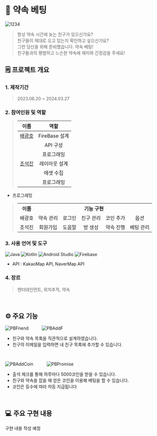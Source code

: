 # 📱 약속 베팅
![1234](https://github.com/cho-stone/Promise-bet/assets/74195857/03cd2e3a-390b-4ea1-a8f9-cbe3070d3043)
> 항상 약속 시간에 늦는 친구가 있으신가요?  
> 친구들이 제대로 오고 있는지 확인하고 싶으신가요?  
> 그런 당신을 위해 준비했습니다. 약속 베팅!  
> 친구들과의 평범하고 느슨한 약속에 재미와 긴장감을 주세요!  
## 🗒 프로젝트 개요
### 1. 제작기간
> 2023.06.20 ~ 2024.03.27
### 2. 참여인원 및 역할
> |이름|역할|
> |:------:|:---:|
> |[배광호](https://github.com/kangho1117)|FireBase 설계|
> | |API 구성|
> | |프로그래밍|
> |[조석진](https://github.com/cho-stone)|레이아웃 설계|
> | |에셋 수집|
> | |프로그래밍|
* 프로그래밍
> <table>
>  <tr>
>    <th align="center">이름</th>
>    <th colspan="5" align="center">기능 구현</th>
>  </tr>
>  <tr>
>    <td align="center">배광호</td>
>    <td align="center">약속 관리</td>
>    <td align="center">로그인</td>
>    <td align="center">친구 관리</td>
>    <td align="center">코인 추가</td>
>    <td align="center">옵션</td>
>  </tr>
>  <tr>
>    <td align="center">조석진</td>
>    <td align="center">회원가입</td>
>    <td align="center">도움말</td>
>    <td align="center">방 생성</td>
>    <td align="center">약속 진행</td>
>    <td align="center">베팅 관리</td>
>  </tr>
> </table>

### 3. 사용 언어 및 도구
![Java](https://img.shields.io/badge/java-%23ED8B00.svg?style=for-the-badge&logo=openjdk&logoColor=white) ![Kotlin](https://img.shields.io/badge/kotlin-%237F52FF.svg?style=for-the-badge&logo=kotlin&logoColor=white) ![Android Studio](https://img.shields.io/badge/android%20studio-346ac1?style=for-the-badge&logo=android%20studio&logoColor=white) ![Firebase](https://img.shields.io/badge/firebase-a08021?style=for-the-badge&logo=firebase&logoColor=ffcd34)  
* API : KakaoMap API, NaverMap API
### 4. 장르
> 엔터테인먼트, 위치추적, 약속
<br>

## ⚙ 주요 기능
![PBFriend](https://github.com/cho-stone/Promise-bet/assets/74195857/b2446858-d10f-498c-90c7-6d06a3704f26) &nbsp; &nbsp; &nbsp; &nbsp; &nbsp; ![PBAddF](https://github.com/cho-stone/Promise-bet/assets/74195857/73a505f6-2498-4f3f-a5be-cc89e5aaf9f5)  
* 친구와 약속 목록을 직관적으로 설계하였습니다.
* 친구의 이메일을 입력하면 내 친구 목록에 추가할 수 있습니다.
<br>

![PBAddCoin](https://github.com/cho-stone/Promise-bet/assets/74195857/3f1ef552-1611-4c7b-9af3-7e82470809ac) &nbsp; &nbsp; &nbsp; &nbsp; &nbsp; ![PBPromise](https://github.com/cho-stone/Promise-bet/assets/74195857/33e0fcb6-5104-4f54-87ae-6aa85ce6fb0f)

* 출석 체크를 통해 하루마다 5000코인을 받을 수 있습니다.
* 친구와 약속을 잡을 때 얻은 코인을 이용해 베팅을 할 수 있습니다.
* 코인은 등수에 따라 차등 지급됩니다
<br>

## 💻 주요 구현 내용
구현 내용 작성 예정
